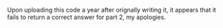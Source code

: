 Upon uploading this code a year after orignally writing it, it appears that it fails to return a correct answer for part 2, my apologies.
